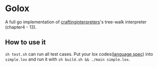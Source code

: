 # Golox

A full go implementation of [craftinginterpreters](http://craftinginterpreters.com/)'s tree-walk interpreter (chapter4 - 13).

## How to use it
`sh test.sh` can run all test cases. Put your lox codes([language spec](http://craftinginterpreters.com/the-lox-language.html)) into `simple.lox` and run it with
`sh build.sh && ./main simple.lox`.